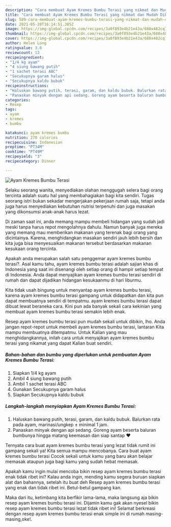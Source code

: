 ```yaml
---
description: "Cara membuat Ayam Kremes Bumbu Terasi yang nikmat dan Mudah Dibuat"
title: "Cara membuat Ayam Kremes Bumbu Terasi yang nikmat dan Mudah Dibuat"
slug: 589-cara-membuat-ayam-kremes-bumbu-terasi-yang-nikmat-dan-mudah-dibuat
date: 2021-05-28T16:14:51.385Z
image: https://img-global.cpcdn.com/recipes/3a0f893e4b21e43a/680x482cq70/ayam-kremes-bumbu-terasi-foto-resep-utama.jpg
thumbnail: https://img-global.cpcdn.com/recipes/3a0f893e4b21e43a/680x482cq70/ayam-kremes-bumbu-terasi-foto-resep-utama.jpg
cover: https://img-global.cpcdn.com/recipes/3a0f893e4b21e43a/680x482cq70/ayam-kremes-bumbu-terasi-foto-resep-utama.jpg
author: Helen Long
ratingvalue: 3.6
reviewcount: 13
recipeingredient:
- "1/4 kg ayam"
- "4 siung bawang putih"
- "1 sachet terasi ABC"
- "Secukupnya garam halus"
- "Secukupnya kaldu bubuk"
recipeinstructions:
- "Haluskan bawang putih, terasi, garam, dan kaldu bubuk. Balurkan rata pada ayam, marinasi/ungkep ± minimal 1 jam."
- "Panaskan minyak dengan api sedang. Goreng ayam beserta baluran bumbunya hingga matang keemasan dan siap santap ❤"
categories:
- Resep
tags:
- ayam
- kremes
- bumbu

katakunci: ayam kremes bumbu 
nutrition: 270 calories
recipecuisine: Indonesian
preptime: "PT34M"
cooktime: "PT49M"
recipeyield: "3"
recipecategory: Dinner

---
```



![Ayam Kremes Bumbu Terasi](https://img-global.cpcdn.com/recipes/3a0f893e4b21e43a/680x482cq70/ayam-kremes-bumbu-terasi-foto-resep-utama.jpg)

Selaku seorang wanita, menyediakan olahan menggugah selera bagi orang tercinta adalah suatu hal yang membahagiakan bagi kita sendiri. Tugas seorang istri bukan sekadar mengerjakan pekerjaan rumah saja, tetapi anda juga harus menyediakan kebutuhan nutrisi terpenuhi dan juga masakan yang dikonsumsi anak-anak harus lezat.

Di zaman  saat ini, anda memang mampu membeli hidangan yang sudah jadi meski tanpa harus repot mengolahnya dahulu. Namun banyak juga mereka yang memang mau memberikan makanan yang terenak bagi orang yang dicintainya. Karena, menghidangkan masakan sendiri jauh lebih bersih dan kita juga bisa menyesuaikan makanan tersebut berdasarkan makanan kesukaan orang tercinta. 



Apakah anda merupakan salah satu penggemar ayam kremes bumbu terasi?. Asal kamu tahu, ayam kremes bumbu terasi adalah sajian khas di Indonesia yang saat ini disenangi oleh setiap orang di hampir setiap tempat di Indonesia. Anda dapat menyajikan ayam kremes bumbu terasi sendiri di rumah dan dapat dijadikan hidangan kesukaanmu di hari liburmu.

Kita tidak usah bingung untuk menyantap ayam kremes bumbu terasi, karena ayam kremes bumbu terasi gampang untuk didapatkan dan kita pun dapat membuatnya sendiri di tempatmu. ayam kremes bumbu terasi dapat dibuat lewat beraneka cara. Kini pun ada banyak sekali cara kekinian yang membuat ayam kremes bumbu terasi semakin lebih enak.

Resep ayam kremes bumbu terasi pun mudah sekali untuk dibikin, lho. Anda jangan repot-repot untuk membeli ayam kremes bumbu terasi, lantaran Kita mampu membuatnya ditempatmu. Untuk Kalian yang mau menghidangkannya, inilah cara untuk menyajikan ayam kremes bumbu terasi yang nikamat yang dapat Kalian buat sendiri.

<!--inarticleads1-->

##### Bahan-bahan dan bumbu yang diperlukan untuk pembuatan Ayam Kremes Bumbu Terasi:

1. Siapkan 1/4 kg ayam
1. Ambil 4 siung bawang putih
1. Ambil 1 sachet terasi ABC
1. Gunakan Secukupnya garam halus
1. Siapkan Secukupnya kaldu bubuk




<!--inarticleads2-->

##### Langkah-langkah menyiapkan Ayam Kremes Bumbu Terasi:

1. Haluskan bawang putih, terasi, garam, dan kaldu bubuk. Balurkan rata pada ayam, marinasi/ungkep ± minimal 1 jam.
1. Panaskan minyak dengan api sedang. Goreng ayam beserta baluran bumbunya hingga matang keemasan dan siap santap ❤




Ternyata cara buat ayam kremes bumbu terasi yang lezat tidak rumit ini gampang sekali ya! Kita semua mampu mencobanya. Cara buat ayam kremes bumbu terasi Cocok sekali untuk kamu yang baru akan belajar memasak ataupun juga bagi kamu yang sudah hebat memasak.

Apakah kamu ingin mulai mencoba bikin resep ayam kremes bumbu terasi enak tidak ribet ini? Kalau anda ingin, mending kamu segera buruan siapkan alat dan bahannya, setelah itu buat deh Resep ayam kremes bumbu terasi yang enak dan tidak ribet ini. Betul-betul gampang kan. 

Maka dari itu, ketimbang kita berfikir lama-lama, maka langsung aja bikin resep ayam kremes bumbu terasi ini. Dijamin kamu gak akan nyesel bikin resep ayam kremes bumbu terasi lezat tidak ribet ini! Selamat berkreasi dengan resep ayam kremes bumbu terasi enak simple ini di rumah masing-masing,oke!.

